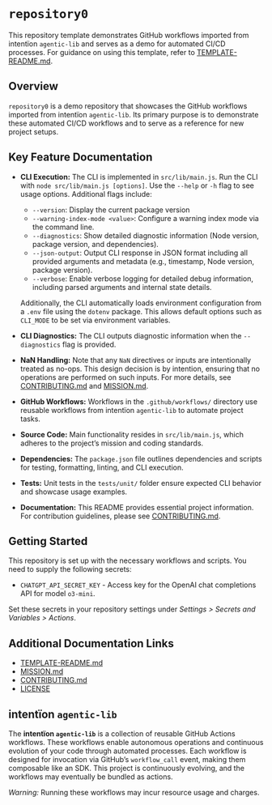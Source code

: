 # `repository0`

This repository template demonstrates GitHub workflows imported from intentïon `agentic‑lib` and serves as a demo for automated CI/CD processes. For guidance on using this template, refer to [TEMPLATE-README.md](https://github.com/xn-intenton-z2a/agentic-lib/blob/main/TEMPLATE-README.md).

## Overview
`repository0` is a demo repository that showcases the GitHub workflows imported from intentïon `agentic‑lib`. Its primary purpose is to demonstrate these automated CI/CD workflows and to serve as a reference for new project setups.

## Key Feature Documentation

- **CLI Execution:**
  The CLI is implemented in `src/lib/main.js`. Run the CLI with `node src/lib/main.js [options]`. Use the `--help` or `-h` flag to see usage options. Additional flags include:
  - `--version`: Display the current package version
  - `--warning-index-mode <value>`: Configure a warning index mode via the command line.
  - `--diagnostics`: Show detailed diagnostic information (Node version, package version, and dependencies).
  - `--json-output`: Output CLI response in JSON format including all provided arguments and metadata (e.g., timestamp, Node version, package version).
  - `--verbose`: Enable verbose logging for detailed debug information, including parsed arguments and internal state details.
  
  Additionally, the CLI automatically loads environment configuration from a `.env` file using the `dotenv` package. This allows default options such as `CLI_MODE` to be set via environment variables.

- **CLI Diagnostics:**
  The CLI outputs diagnostic information when the `--diagnostics` flag is provided.

- **NaN Handling:**
  Note that any `NaN` directives or inputs are intentionally treated as no-ops. This design decision is by intention, ensuring that no operations are performed on such inputs. For more details, see [CONTRIBUTING.md](./CONTRIBUTING.md) and [MISSION.md](./MISSION.md).

- **GitHub Workflows:**
  Workflows in the `.github/workflows/` directory use reusable workflows from intentïon `agentic‑lib` to automate project tasks.

- **Source Code:**
  Main functionality resides in `src/lib/main.js`, which adheres to the project’s mission and coding standards.

- **Dependencies:**
  The `package.json` file outlines dependencies and scripts for testing, formatting, linting, and CLI execution.

- **Tests:**
  Unit tests in the `tests/unit/` folder ensure expected CLI behavior and showcase usage examples.

- **Documentation:**
  This README provides essential project information. For contribution guidelines, please see [CONTRIBUTING.md](./CONTRIBUTING.md).

## Getting Started

This repository is set up with the necessary workflows and scripts. You need to supply the following secrets:
- `CHATGPT_API_SECRET_KEY` - Access key for the OpenAI chat completions API for model `o3-mini`.

Set these secrets in your repository settings under *Settings > Secrets and Variables > Actions*.

## Additional Documentation Links

- [TEMPLATE-README.md](https://github.com/xn-intenton-z2a/agentic-lib/blob/main/TEMPLATE-README.md)
- [MISSION.md](./MISSION.md)
- [CONTRIBUTING.md](./CONTRIBUTING.md)
- [LICENSE](./LICENSE)

## intentïon `agentic‑lib`

The **intentïon `agentic‑lib`** is a collection of reusable GitHub Actions workflows. These workflows enable autonomous operations and continuous evolution of your code through automated processes. Each workflow is designed for invocation via GitHub’s `workflow_call` event, making them composable like an SDK. This project is continuously evolving, and the workflows may eventually be bundled as actions.

*Warning:* Running these workflows may incur resource usage and charges.
